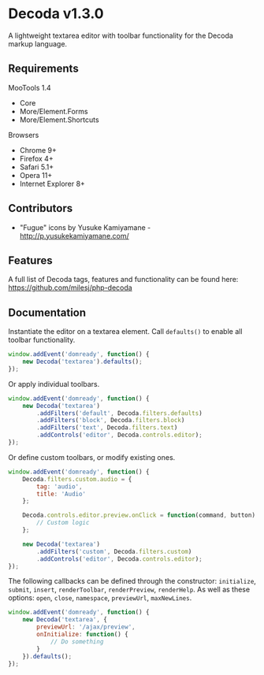 # Decoda v1.3.0 #

A lightweight textarea editor with toolbar functionality for the Decoda markup language.

## Requirements ##

MooTools 1.4
* Core
* More/Element.Forms
* More/Element.Shortcuts

Browsers
* Chrome 9+
* Firefox 4+
* Safari 5.1+
* Opera 11+
* Internet Explorer 8+

## Contributors ##

* "Fugue" icons by Yusuke Kamiyamane - http://p.yusukekamiyamane.com/

## Features ##

A full list of Decoda tags, features and functionality can be found here: https://github.com/milesj/php-decoda

## Documentation ##

Instantiate the editor on a textarea element. Call `defaults()` to enable all toolbar functionality.

```javascript
window.addEvent('domready', function() {
	new Decoda('textarea').defaults();
});
```

Or apply individual toolbars.

```javascript
window.addEvent('domready', function() {
	new Decoda('textarea')
		.addFilters('default', Decoda.filters.defaults)
		.addFilters('block', Decoda.filters.block)
		.addFilters('text', Decoda.filters.text)
		.addControls('editor', Decoda.controls.editor);
});
```

Or define custom toolbars, or modify existing ones.

```javascript
window.addEvent('domready', function() {
	Decoda.filters.custom.audio = {
		tag: 'audio',
		title: 'Audio'
	};

	Decoda.controls.editor.preview.onClick = function(command, button) {
		// Custom logic
	};

	new Decoda('textarea')
		.addFilters('custom', Decoda.filters.custom)
		.addControls('editor', Decoda.controls.editor);
});
```

The following callbacks can be defined through the constructor: `initialize`, `submit`, `insert`, `renderToolbar`, `renderPreview`, `renderHelp`.
As well as these options: `open`, `close`, `namespace`, `previewUrl`, `maxNewLines`.

```javascript
window.addEvent('domready', function() {
	new Decoda('textarea', {
		previewUrl: '/ajax/preview',
		onInitialize: function() {
			// Do something
		}
	}).defaults();
});
```